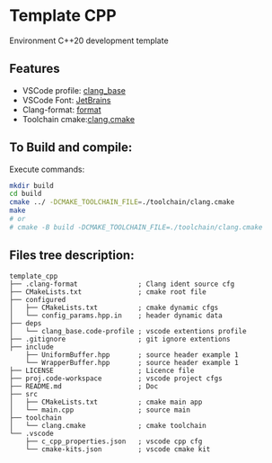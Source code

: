 # Template CPP
Environment C++20 development template

## Features
- VSCode profile: [clang_base](./deps/clang_base.code-profile)
- VSCode Font: [JetBrains](https://www.jetbrains.com/pt-br/lp/mono/)
- Clang-format: [format](.clang-format)
- Toolchain cmake:[clang.cmake](./toolchain/clang.cmake)

## To Build and compile:

Execute commands:
```sh
mkdir build
cd build
cmake ../ -DCMAKE_TOOLCHAIN_FILE=./toolchain/clang.cmake
make
# or
# cmake -B build -DCMAKE_TOOLCHAIN_FILE=./toolchain/clang.cmake
```

## Files tree description:
```
template_cpp
├── .clang-format               ; Clang ident source cfg 
├── CMakeLists.txt              ; cmake root file 
├── configured
│   ├── CMakeLists.txt          ; cmake dynamic cfgs
│   └── config_params.hpp.in    ; header dynamic data 
├── deps
│   └── clang_base.code-profile ; vscode extentions profile
├── .gitignore                  ; git ignore extentions
├── include
    ├── UniformBuffer.hpp       ; source header example 1
    └── WrapperBuffer.hpp       ; source header example 1
├── LICENSE                     ; Licence file
├── proj.code-workspace         ; vscode project cfgs
├── README.md                   ; Doc
├── src
│   ├── CMakeLists.txt          ; cmake main app
│   └── main.cpp                ; source main 
├── toolchain
│   └── clang.cmake             ; cmake toolchain
└── .vscode
    ├── c_cpp_properties.json   ; vscode cpp cfg
    └── cmake-kits.json         ; vscode cmake kit
```